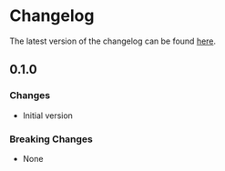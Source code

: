 # Changelog

The latest version of the changelog can be found [here](https://github.com/Azure/bicep-registry-modules/blob/main/avm/res/edge/site/rg-scope/CHANGELOG.md).

## 0.1.0

### Changes

- Initial version

### Breaking Changes

- None
